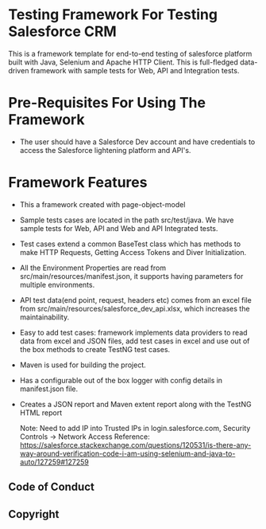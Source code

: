 # Testing Framework For Testing Salesforce CRM 

This is a framework template for end-to-end testing of salesforce platform built with Java, Selenium and Apache HTTP Client. This is full-fledged data-driven framework with sample tests for Web, API and Integration tests. 

# Pre-Requisites For Using The Framework
* The user should have a Salesforce Dev account and have credentials to access the Salesforce lightening platform and API's.

# Framework Features
* This a framework created with page-object-model
* Sample tests cases are located in the path src/test/java. We have sample tests for Web, API and Web and API Integrated tests.
* Test cases extend a common BaseTest class which has methods to make HTTP Requests, Getting Access Tokens and Diver Initialization.
* All the Environment Properties are read from src/main/resources/manifest.json, it supports having parameters for multiple environments.
* API test data(end point, request, headers etc) comes from an excel file from src/main/resources/salesforce_dev_api.xlsx, which increases the maintainability.
* Easy to add test cases: framework implements data providers to read data from excel and JSON files, add test cases in excel and use out of the box methods to create TestNG test cases. 
* Maven is used for building the project.
* Has a configurable out of the box logger with config details in manifest.json file.
* Creates a JSON report and Maven extent report along with the TestNG HTML report 

    Note:
    Need to add IP into Trusted IPs in login.salesforce.com, Security Controls -> Network Access
    Reference: https://salesforce.stackexchange.com/questions/120531/is-there-any-way-around-verification-code-i-am-using-selenium-and-java-to-auto/127259#127259

## Code of Conduct


## Copyright
